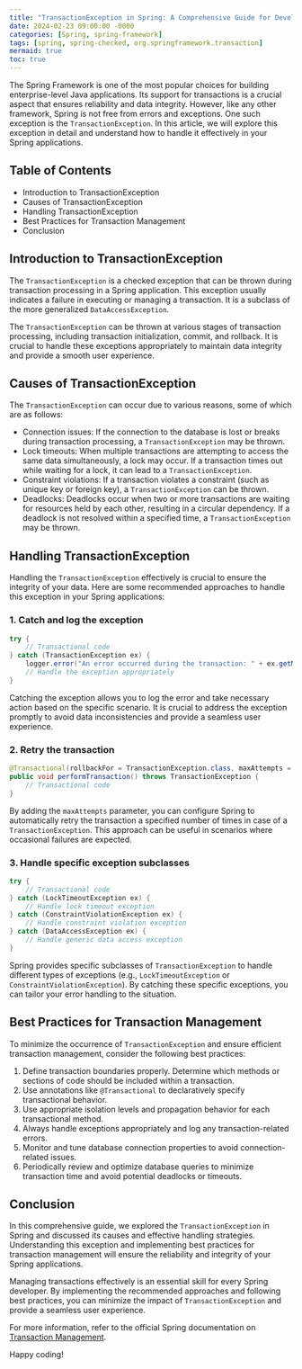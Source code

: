 ```yaml
---
title: "TransactionException in Spring: A Comprehensive Guide for Developers"
date: 2024-02-23 09:00:00 -0000
categories: [Spring, spring-framework]
tags: [spring, spring-checked, org.springframework.transaction]
mermaid: true
toc: true
---
```



The Spring Framework is one of the most popular choices for building enterprise-level Java applications. Its support for transactions is a crucial aspect that ensures reliability and data integrity. However, like any other framework, Spring is not free from errors and exceptions. One such exception is the `TransactionException`. In this article, we will explore this exception in detail and understand how to handle it effectively in your Spring applications.

## Table of Contents
- Introduction to TransactionException
- Causes of TransactionException
- Handling TransactionException
- Best Practices for Transaction Management
- Conclusion

## Introduction to TransactionException

The `TransactionException` is a checked exception that can be thrown during transaction processing in a Spring application. This exception usually indicates a failure in executing or managing a transaction. It is a subclass of the more generalized `DataAccessException`.

The `TransactionException` can be thrown at various stages of transaction processing, including transaction initialization, commit, and rollback. It is crucial to handle these exceptions appropriately to maintain data integrity and provide a smooth user experience.

## Causes of TransactionException

The `TransactionException` can occur due to various reasons, some of which are as follows:

- Connection issues: If the connection to the database is lost or breaks during transaction processing, a `TransactionException` may be thrown.
- Lock timeouts: When multiple transactions are attempting to access the same data simultaneously, a lock may occur. If a transaction times out while waiting for a lock, it can lead to a `TransactionException`.
- Constraint violations: If a transaction violates a constraint (such as unique key or foreign key), a `TransactionException` can be thrown.
- Deadlocks: Deadlocks occur when two or more transactions are waiting for resources held by each other, resulting in a circular dependency. If a deadlock is not resolved within a specified time, a `TransactionException` may be thrown.

## Handling TransactionException

Handling the `TransactionException` effectively is crucial to ensure the integrity of your data. Here are some recommended approaches to handle this exception in your Spring applications:

### 1. Catch and log the exception

```java
try {
    // Transactional code
} catch (TransactionException ex) {
    logger.error("An error occurred during the transaction: " + ex.getMessage());
    // Handle the exception appropriately
}
```

Catching the exception allows you to log the error and take necessary action based on the specific scenario. It is crucial to address the exception promptly to avoid data inconsistencies and provide a seamless user experience.

### 2. Retry the transaction

```java
@Transactional(rollbackFor = TransactionException.class, maxAttempts = 3)
public void performTransaction() throws TransactionException {
    // Transactional code
}
```

By adding the `maxAttempts` parameter, you can configure Spring to automatically retry the transaction a specified number of times in case of a `TransactionException`. This approach can be useful in scenarios where occasional failures are expected.

### 3. Handle specific exception subclasses

```java
try {
    // Transactional code
} catch (LockTimeoutException ex) {
    // Handle lock timeout exception
} catch (ConstraintViolationException ex) {
    // Handle constraint violation exception
} catch (DataAccessException ex) {
    // Handle generic data access exception
}
```

Spring provides specific subclasses of `TransactionException` to handle different types of exceptions (e.g., `LockTimeoutException` or `ConstraintViolationException`). By catching these specific exceptions, you can tailor your error handling to the situation.

## Best Practices for Transaction Management

To minimize the occurrence of `TransactionException` and ensure efficient transaction management, consider the following best practices:

1. Define transaction boundaries properly. Determine which methods or sections of code should be included within a transaction.
2. Use annotations like `@Transactional` to declaratively specify transactional behavior.
3. Use appropriate isolation levels and propagation behavior for each transactional method.
4. Always handle exceptions appropriately and log any transaction-related errors.
5. Monitor and tune database connection properties to avoid connection-related issues.
6. Periodically review and optimize database queries to minimize transaction time and avoid potential deadlocks or timeouts.

## Conclusion

In this comprehensive guide, we explored the `TransactionException` in Spring and discussed its causes and effective handling strategies. Understanding this exception and implementing best practices for transaction management will ensure the reliability and integrity of your Spring applications.

Managing transactions effectively is an essential skill for every Spring developer. By implementing the recommended approaches and following best practices, you can minimize the impact of `TransactionException` and provide a seamless user experience.

For more information, refer to the official Spring documentation on [Transaction Management](https://docs.spring.io/spring-framework/docs/current/reference/html/data-access.html#transaction).

Happy coding!